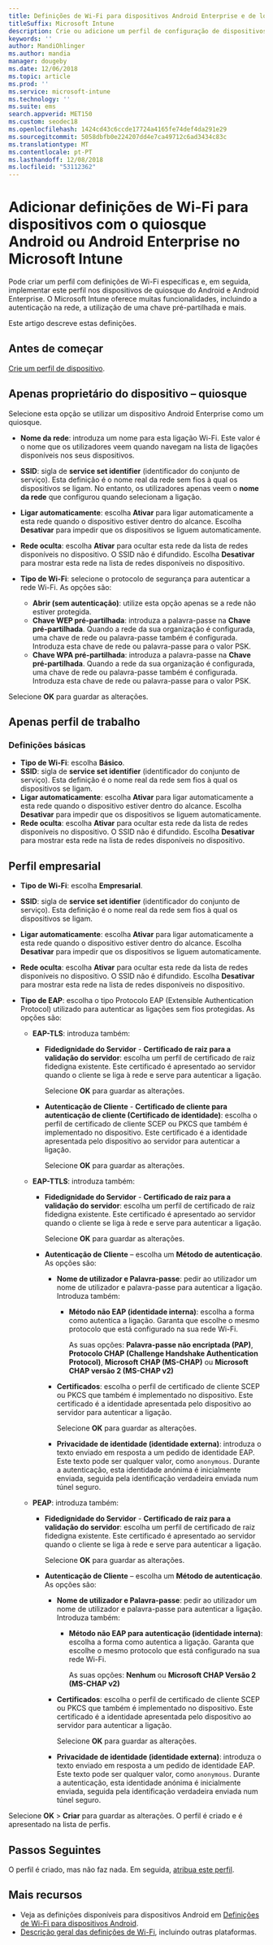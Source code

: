 ```yaml
---
title: Definições de Wi-Fi para dispositivos Android Enterprise e de local público
titleSuffix: Microsoft Intune
description: Crie ou adicione um perfil de configuração de dispositivos Wi-Fi para o Quiosque do Android e o Android Enterprise. Veja as diferentes definições, incluindo a adição de certificados, a escolha de um tipo de EAP e a seleção de um método de autenticação no Microsoft Intune. Para dispositivos de quiosque, introduza também a Chave pré-partilhada da sua rede.
keywords: ''
author: MandiOhlinger
ms.author: mandia
manager: dougeby
ms.date: 12/06/2018
ms.topic: article
ms.prod: ''
ms.service: microsoft-intune
ms.technology: ''
ms.suite: ems
search.appverid: MET150
ms.custom: seodec18
ms.openlocfilehash: 1424cd43c6ccde17724a4165fe74def4da291e29
ms.sourcegitcommit: 5058dbfb0e224207dd4e7ca49712c6ad3434c83c
ms.translationtype: MT
ms.contentlocale: pt-PT
ms.lasthandoff: 12/08/2018
ms.locfileid: "53112362"
---
```

# <a name="add-wi-fi-settings-for-devices-running-android-enterprise-and-android-kiosk-in-microsoft-intune"></a>Adicionar definições de Wi-Fi para dispositivos com o quiosque Android ou Android Enterprise no Microsoft Intune

Pode criar um perfil com definições de Wi-Fi específicas e, em seguida, implementar este perfil nos dispositivos de quiosque do Android e Android Enterprise. O Microsoft Intune oferece muitas funcionalidades, incluindo a autenticação na rede, a utilização de uma chave pré-partilhada e mais.

Este artigo descreve estas definições.

## <a name="before-you-begin"></a>Antes de começar

[Crie um perfil de dispositivo](device-profile-create.md).

## <a name="device-owner-only---kiosk"></a>Apenas proprietário do dispositivo – quiosque

Selecione esta opção se utilizar um dispositivo Android Enterprise como um quiosque.

- **Nome da rede**: introduza um nome para esta ligação Wi-Fi. Este valor é o nome que os utilizadores veem quando navegam na lista de ligações disponíveis nos seus dispositivos.
- **SSID**: sigla de **service set identifier** (identificador do conjunto de serviço). Esta definição é o nome real da rede sem fios à qual os dispositivos se ligam. No entanto, os utilizadores apenas veem o **nome da rede** que configurou quando selecionam a ligação.
- **Ligar automaticamente**: escolha **Ativar** para ligar automaticamente a esta rede quando o dispositivo estiver dentro do alcance. Escolha **Desativar** para impedir que os dispositivos se liguem automaticamente.
- **Rede oculta**: escolha **Ativar** para ocultar esta rede da lista de redes disponíveis no dispositivo. O SSID não é difundido. Escolha **Desativar** para mostrar esta rede na lista de redes disponíveis no dispositivo.
- **Tipo de Wi-Fi**: selecione o protocolo de segurança para autenticar a rede Wi-Fi. As opções são:

  - **Abrir (sem autenticação)**: utilize esta opção apenas se a rede não estiver protegida.
  - **Chave WEP pré-partilhada**: introduza a palavra-passe na **Chave pré-partilhada**. Quando a rede da sua organização é configurada, uma chave de rede ou palavra-passe também é configurada. Introduza esta chave de rede ou palavra-passe para o valor PSK.
  - **Chave WPA pré-partilhada**: introduza a palavra-passe na **Chave pré-partilhada**. Quando a rede da sua organização é configurada, uma chave de rede ou palavra-passe também é configurada. Introduza esta chave de rede ou palavra-passe para o valor PSK.

Selecione **OK** para guardar as alterações.

## <a name="work-profile-only"></a>Apenas perfil de trabalho

### <a name="basic-settings"></a>Definições básicas

- **Tipo de Wi-Fi**: escolha **Básico**.
- **SSID**: sigla de **service set identifier** (identificador do conjunto de serviço). Esta definição é o nome real da rede sem fios à qual os dispositivos se ligam.
- **Ligar automaticamente**: escolha **Ativar** para ligar automaticamente a esta rede quando o dispositivo estiver dentro do alcance. Escolha **Desativar** para impedir que os dispositivos se liguem automaticamente.
- **Rede oculta**: escolha **Ativar** para ocultar esta rede da lista de redes disponíveis no dispositivo. O SSID não é difundido. Escolha **Desativar** para mostrar esta rede na lista de redes disponíveis no dispositivo.

## <a name="enterprise-profile"></a>Perfil empresarial

- **Tipo de Wi-Fi**: escolha **Empresarial**.
- **SSID**: sigla de **service set identifier** (identificador do conjunto de serviço). Esta definição é o nome real da rede sem fios à qual os dispositivos se ligam.
- **Ligar automaticamente**: escolha **Ativar** para ligar automaticamente a esta rede quando o dispositivo estiver dentro do alcance. Escolha **Desativar** para impedir que os dispositivos se liguem automaticamente.
- **Rede oculta**: escolha **Ativar** para ocultar esta rede da lista de redes disponíveis no dispositivo. O SSID não é difundido. Escolha **Desativar** para mostrar esta rede na lista de redes disponíveis no dispositivo.
- **Tipo de EAP**: escolha o tipo Protocolo EAP (Extensible Authentication Protocol) utilizado para autenticar as ligações sem fios protegidas. As opções são: 

  - **EAP-TLS**: introduza também:

    - **Fidedignidade do Servidor** - **Certificado de raiz para a validação do servidor**: escolha um perfil de certificado de raiz fidedigna existente. Este certificado é apresentado ao servidor quando o cliente se liga à rede e serve para autenticar a ligação.

      Selecione **OK** para guardar as alterações.

    - **Autenticação de Cliente** - **Certificado de cliente para autenticação de cliente (Certificado de identidade)**: escolha o perfil de certificado de cliente SCEP ou PKCS que também é implementado no dispositivo. Este certificado é a identidade apresentada pelo dispositivo ao servidor para autenticar a ligação.

      Selecione **OK** para guardar as alterações.

  - **EAP-TTLS**: introduza também:

    - **Fidedignidade do Servidor** - **Certificado de raiz para a validação do servidor**: escolha um perfil de certificado de raiz fidedigna existente. Este certificado é apresentado ao servidor quando o cliente se liga à rede e serve para autenticar a ligação.

      Selecione **OK** para guardar as alterações.

    - **Autenticação de Cliente** – escolha um **Método de autenticação**. As opções são:

      - **Nome de utilizador e Palavra-passe**: pedir ao utilizador um nome de utilizador e palavra-passe para autenticar a ligação. Introduza também:
        - **Método não EAP (identidade interna)**: escolha a forma como autentica a ligação. Garanta que escolhe o mesmo protocolo que está configurado na sua rede Wi-Fi.

          As suas opções: **Palavra-passe não encriptada (PAP)**, **Protocolo CHAP (Challenge Handshake Authentication Protocol)**, **Microsoft CHAP (MS-CHAP)** ou **Microsoft CHAP versão 2 (MS-CHAP v2)**

      - **Certificados**: escolha o perfil de certificado de cliente SCEP ou PKCS que também é implementado no dispositivo. Este certificado é a identidade apresentada pelo dispositivo ao servidor para autenticar a ligação.

        Selecione **OK** para guardar as alterações.

      - **Privacidade de identidade (identidade externa)**: introduza o texto enviado em resposta a um pedido de identidade EAP. Este texto pode ser qualquer valor, como `anonymous`. Durante a autenticação, esta identidade anónima é inicialmente enviada, seguida pela identificação verdadeira enviada num túnel seguro.

  - **PEAP**: introduza também:

    - **Fidedignidade do Servidor** - **Certificado de raiz para a validação do servidor**: escolha um perfil de certificado de raiz fidedigna existente. Este certificado é apresentado ao servidor quando o cliente se liga à rede e serve para autenticar a ligação.

      Selecione **OK** para guardar as alterações.

    - **Autenticação de Cliente** – escolha um **Método de autenticação**. As opções são:

      - **Nome de utilizador e Palavra-passe**: pedir ao utilizador um nome de utilizador e palavra-passe para autenticar a ligação. Introduza também:
        - **Método não EAP para autenticação (identidade interna)**: escolha a forma como autentica a ligação. Garanta que escolhe o mesmo protocolo que está configurado na sua rede Wi-Fi.

          As suas opções: **Nenhum** ou **Microsoft CHAP Versão 2 (MS-CHAP v2)**

      - **Certificados**: escolha o perfil de certificado de cliente SCEP ou PKCS que também é implementado no dispositivo. Este certificado é a identidade apresentada pelo dispositivo ao servidor para autenticar a ligação.

        Selecione **OK** para guardar as alterações.

      - **Privacidade de identidade (identidade externa)**: introduza o texto enviado em resposta a um pedido de identidade EAP. Este texto pode ser qualquer valor, como `anonymous`. Durante a autenticação, esta identidade anónima é inicialmente enviada, seguida pela identificação verdadeira enviada num túnel seguro.

Selecione **OK** > **Criar** para guardar as alterações. O perfil é criado e é apresentado na lista de perfis.

## <a name="next-steps"></a>Passos Seguintes

O perfil é criado, mas não faz nada. Em seguida, [atribua este perfil](device-profile-assign.md).

## <a name="more-resources"></a>Mais recursos

- Veja as definições disponíveis para dispositivos Android em [Definições de Wi-Fi para dispositivos Android](wi-fi-settings-android.md).
- [Descrição geral das definições de Wi-Fi](wi-fi-settings-configure.md), incluindo outras plataformas.
